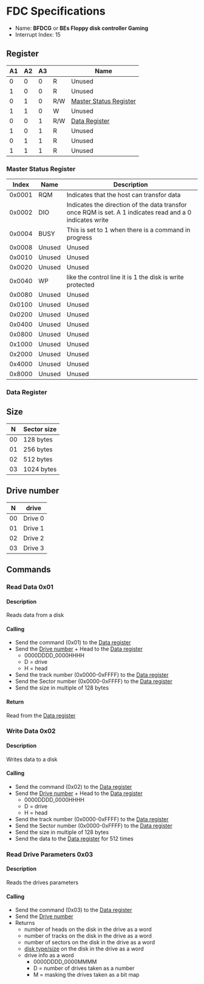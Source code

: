 # FDC Specifications

- Name: **BFDCG** or **BEs Floppy disk controller Gaming**
- Interrupt Index: 15

## Register

|A1|A2|A3|   |Name
|--|--|--|---|-
|0 |0 |0 | R |Unused
|1 |0 |0 | R |Unused
|0 |1 |0 |R/W|[Master Status Register](#master-status-register)
|1 |1 |0 | W |Unused
|0 |0 |1 |R/W|[Data Register](#data-register)
|1 |0 |1 | R |Unused
|0 |1 |1 | R |Unused
|1 |1 |1 | R |Unused

### Master Status Register

|Index  |Name             |Description
|-------|-----------------|-
|0x0001 |RQM              | Indicates that the host can transfor data
|0x0002 |DIO              | Indicates the direction of the data transfor once RQM is set. A 1 indicates read and a 0 indicates write
|0x0004 |BUSY             | This is set to 1 when there is a command in progress
|0x0008 |Unused           | Unused
|0x0010 |Unused           | Unused
|0x0020 |Unused           | Unused
|0x0040 |WP               | like the control line it is 1 the disk is write protected
|0x0080 |Unused           | Unused
|0x0100 |Unused           | Unused
|0x0200 |Unused           | Unused
|0x0400 |Unused           | Unused
|0x0800 |Unused           | Unused
|0x1000 |Unused           | Unused
|0x2000 |Unused           | Unused
|0x4000 |Unused           | Unused
|0x8000 |Unused           | Unused

### Data Register

## Size

|N  |Sector size
|---|-
|00 |128 bytes
|01 |256 bytes
|02 |512 bytes
|03 |1024 bytes

## Drive number

|N  |drive
|---|-
|00 |Drive 0
|01 |Drive 1
|02 |Drive 2
|03 |Drive 3

## Commands

### Read Data 0x01

#### Description

Reads data from a disk

#### Calling

- Send the command (0x01) to the [Data register](#data-register)
- Send the [Drive number](#drive-number) + Head to the [Data register](#data-register)
  - 0000DDDD_0000HHHH
  - D = drive
  - H = head
- Send the track number (0x0000-0xFFFF) to the [Data register](#data-register)
- Send the Sector number (0x0000-0xFFFF) to the [Data register](#data-register)
- Send the size in multiple of 128 bytes

#### Return

Read from the [Data register](#data-register)

### Write Data 0x02

#### Description

Writes data to a disk

#### Calling

- Send the command (0x02) to the [Data register](#data-register)
- Send the [Drive number](#drive-number) + Head to the [Data register](#data-register)
  - 0000DDDD_0000HHHH
  - D = drive
  - H = head
- Send the track number (0x0000-0xFFFF) to the [Data register](#data-register)
- Send the Sector number (0x0000-0xFFFF) to the [Data register](#data-register)
- Send the size in multiple of 128 bytes
- Send the data to the [Data register](#data-register) for 512 times

### Read Drive Parameters 0x03

#### Description

Reads the drives parameters

#### Calling

- Send the command (0x03) to the [Data register](#data-register)
- Send the [Drive number](#drive-number)
- Returns
  - number of heads on the disk in the drive as a word
  - number of tracks on the disk in the drive as a word
  - number of sectors on the disk in the drive as a word
  - [disk type/size](../../fileSystem/FileSystemFormat.md#disk-sizes) on the disk in the drive as a word
  - drive info as a word
    - 0000DDDD_0000MMMM
    - D = number of drives taken as a number
    - M = masking the drives taken as a bit map
